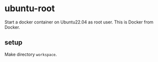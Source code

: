 # ubuntu-root

Start a docker container on Ubuntu22.04 as root user.
This is Docker from Docker.

## setup

Make directory `workspace`.
